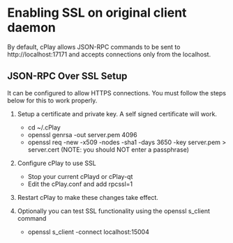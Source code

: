 Enabling SSL on original client daemon
======================================
By default, cPlay allows JSON-RPC commands to be sent to http://localhost:17171
and accepts connections only from the localhost.

JSON-RPC Over SSL Setup
-----------------------
It can be configured to allow HTTPS connections.  You must follow the steps below
for this to work properly.

1. Setup a certificate and private key.  A self signed certificate will work.
    * cd ~/.cPlay
    * openssl genrsa -out server.pem 4096
    * openssl req -new -x509 -nodes -sha1 -days 3650 -key server.pem > server.cert
    (NOTE: you should NOT enter a passphrase)

2. Configure cPlay to use SSL
    * Stop your current cPlayd or cPlay-qt
    * Edit the cPlay.conf and add
      rpcssl=1

3. Restart cPlay to make these changes take effect.

4. Optionally you can test SSL functionality using the openssl s_client command
    * openssl s_client -connect localhost:15004
